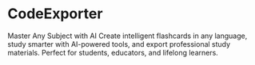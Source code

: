 # CodeExporter
Master Any Subject with AI Create intelligent flashcards in any language, study smarter with AI-powered tools, and export professional study materials. Perfect for students, educators, and lifelong learners.
